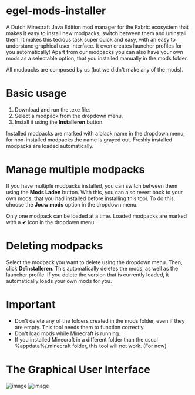 # egel-mods-installer
A Dutch Minecraft Java Edition mod manager for the Fabric ecosystem that makes it easy to install new modpacks, switch between them and uninstall them. It makes this tedious task super quick and easy, with an easy to understand graphical user interface. It even creates launcher profiles for you automatically!
Apart from our modpacks you can also have your own mods as a selectable option, that you installed manually in the mods folder.

All modpacks are composed by us (but we didn't make any of the mods).

# Basic usage
1. Download and run the .exe file.
2. Select a modpack from the dropdown menu.
3. Install it using the **Installeren** button.

Installed modpacks are marked with a black name in the dropdown menu, for non-installed modpacks the name is grayed out.
Freshly installed modpacks are loaded automatically. 

# Manage multiple modpacks
If you have multiple modpacks installed, you can switch between them using the **Mods Laden** button. With this, you can also revert back to your own mods, that you had installed before installing this tool. To do this, choose the **Jouw mods** option in the dropdown menu. 

Only one modpack can be loaded at a time. Loaded modpacks are marked with a **✔** icon in the dropdown menu.

# Deleting modpacks
Select the modpack you want to delete using the dropdown menu. Then, click **Deïnstalleren**. This automatically deletes the mods, as well as the launcher profile. If you delete the version that is currently loaded, it automatically loads your own mods for you.

# Important
- Don't delete any of the folders created in the mods folder, even if they are empty. This tool needs them to function correctly.
- Don't load mods while Minecraft is running.
- If you installed Minecraft in a different folder than the usual %appdata%/.minecraft folder, this tool will not work. (For now)

# The Graphical User Interface
![image](https://user-images.githubusercontent.com/108586405/184554865-7254a1f3-19f3-4919-8ba4-23214b9f07bb.png)
![image](https://user-images.githubusercontent.com/108586405/184554873-5b07a8c3-5cb8-40a9-aced-383ae94a2f99.png)
